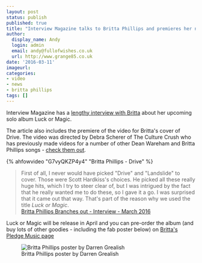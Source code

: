 ```yaml
---
layout: post
status: publish
published: true
title: "Interview Magazine talks to Britta Phillips and premieres her new video"
author:
  display_name: Andy
  login: admin
  email: andy@fullofwishes.co.uk
  url: http://www.grange85.co.uk
date: '2016-03-11'
imageurl:
categories:
- video
- news
- britta phillips
tags: []
---
```

<p class="lead">Interview Magazine has a <a href="http://www.interviewmagazine.com/music/britta-phillips#_">lengthy interview with Britta</a> about her upcoming solo album Luck or Magic.</p>

<p>The article also includes the premiere of the video for Britta's cover of Drive. The video was directed by Debra Scherer of The Culture Crush who has previously made videos for a number of other Dean Wareham and Britta Phillips songs - <a href="http://www.theculturecrush.com/video/">check them out</a>.</p>
{% ahfowvideo "G7vyQKZP4y4" "Britta Phillips - Drive" %}

<blockquote>
 First of all, I never would have picked "Drive" and "Landslide" to cover. Those were Scott Hardkiss's choices. He picked all these really huge hits, which I try to steer clear of, but I was intrigued by the fact that he really wanted me to do these, so I gave it a go. I was surprised that it came out that way. That's part of the reason why we used the title <i>Luck or Magic</i>.
<footer><a href="http://www.interviewmagazine.com/music/britta-phillips#_">Britta Phillips Branches out - Interview - March 2016</a></footer>
</blockquote>

<p>Luck or Magic will be release in April and you can pre-order the album (and buy lots of other goodies - including the fab poster below) on <a href="http://www.pledgemusic.com/projects/brittaphillips/">Britta's Pledge Music page</a></p>
<figure class="caption aligncenter"><img src="https://media.fullofwishes.co.uk/07-dean_and_britta/pictures/britta-phillips-solo-poster-darren-grealish.jpg" alt="Britta Phillips poster by Darren Grealish" /><figcaption class="caption-text">Britta Phillips poster by Darren Grealish</figcaption></figure>
